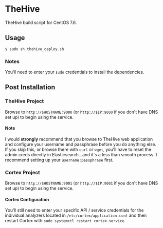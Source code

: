 # TheHive
TheHive build script for CentOS 7.6.

## Usage
`$ sudo sh thehive_deploy.sh`

### Notes
You'll need to enter your `sudo` credentials to install the dependencies.

## Post Installation
### TheHive Project
Browse to `http://$HOSTNAME:9000` (or `http://$IP:9000` if you don't have DNS set up) to begin using the service.

#### Note
I would **strongly** recommend that you browse to TheHive web application and configure your username and passphrase before you do anything else. If you skip this, or browse there with `curl` or `wget`, you'll have to reset the admin creds directly in Elasticsearch...and it's a less than smooth process. I recommend setting up your `username:passphrase` first.

### Cortex Project
Browse to `http://$HOSTNAME:9001` (or `http://$IP:9001` if you don't have DNS set up) to begin using the service.

#### Cortex Configuration
You'll still need to enter your specific API / service credentials for the individual analyzers located in `/etc/cortex/application.conf` and then restart Cortex with `sudo systemctl restart cortex.service`.
